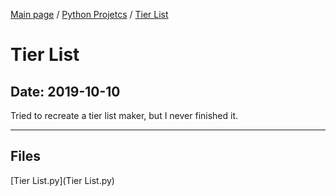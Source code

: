 [Main page](/) / [Python Projetcs](/python) / [Tier List](/python/2019-10-10_Tier_List)

# Tier List

## Date: 2019-10-10

Tried to recreate a tier list maker, but I never finished it.

-----

## Files

[Tier List.py](Tier List.py)